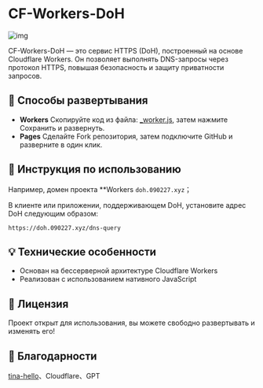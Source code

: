 # CF-Workers-DoH
![img](./img.png)

CF-Workers-DoH — это сервис HTTPS (DoH), построенный на основе Cloudflare Workers. Он позволяет выполнять DNS-запросы через протокол HTTPS, повышая безопасность и защиту приватности запросов.

## 🚀 Способы развертывания

- **Workers** Скопируйте код из файла: [_worker.js](https://github.com/cmliu/CF-Workers-DoH/blob/main/_worker.js), затем нажмите Сохранить и развернуть.
- **Pages** Сделайте Fork репозитория, затем подключите GitHub и разверните в один клик.

## 📖 Инструкция по использованию

Например, домен проекта **Workers `doh.090227.xyz`；

В клиенте или приложении, поддерживающем DoH, установите адрес DoH следующим образом:
```url
https://doh.090227.xyz/dns-query
```

## 💡 Технические особенности
- Основан на бессерверной архитектуре Cloudflare Workers
- Реализован с использованием нативного JavaScript

## 📝 Лицензия
Проект открыт для использования, вы можете свободно развертывать и изменять его!

## 🙏 Благодарности
[tina-hello](https://github.com/tina-hello/doh-cf-workers)、Cloudflare、GPT
